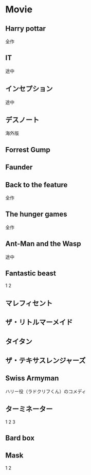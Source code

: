 
# Movie

## Harry pottar
全作

## IT
途中

## インセプション
途中

## デスノート
海外版

## Forrest Gump

## Faunder

## Back to the feature
全作

## The hunger games
全作

## Ant-Man and the Wasp
途中

## Fantastic beast
1
2

## マレフィセント

## ザ・リトルマーメイド

## タイタン

## ザ・テキサスレンジャーズ

## Swiss Armyman
ハリー役（ラドクリフくん）のコメディ

## ターミネーター
1
2
3

## Bard box

## Mask
1
2

